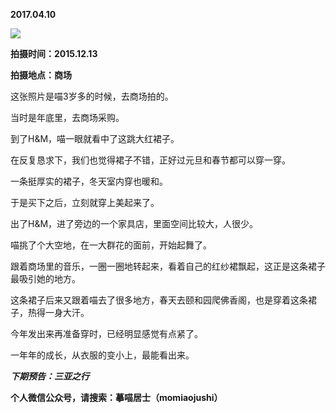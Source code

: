 
          
**2017.04.10**

![](https://mmbiz.qlogo.cn/mmbiz_jpg/uDI3FLln00ZyqcxLBujbbzbCSdLxMdH117UOv3zKf9TWgSmLx3Qc0mwiczwnBajCRibIAmRBnJNAMCquicOutKooA/0?wx_fmt=jpeg)


**拍摄时间：2015.12.13**

**拍摄地点：商场**

这张照片是喵3岁多的时候，去商场拍的。

当时是年底里，去商场采购。

到了H&amp;M，喵一眼就看中了这跳大红裙子。

在反复恳求下，我们也觉得裙子不错，正好过元旦和春节都可以穿一穿。

一条挺厚实的裙子，冬天室内穿也暖和。

于是买下之后，立刻就穿上美起来了。

出了H&amp;M，进了旁边的一个家具店，里面空间比较大，人很少。

喵挑了个大空地，在一大群花的面前，开始起舞了。

跟着商场里的音乐，一圈一圈地转起来，看着自己的红纱裙飘起，这正是这条裙子最吸引她的地方。

这条裙子后来又跟着喵去了很多地方，春天去颐和园爬佛香阁，也是穿着这条裙子，热得一身大汗。

今年发出来再准备穿时，已经明显感觉有点紧了。

一年年的成长，从衣服的变小上，最能看出来。


***下期预告：三亚之行***


**个人微信公众号，请搜索：摹喵居士（momiaojushi）**

        